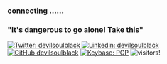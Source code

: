 ### connecting ......
### "It's dangerous to go alone! Take this"


[![Twitter: devilsoulblack](https://img.shields.io/twitter/follow/devilsoulblack?style=for-the-badge)](https://twitter.com/devilsoulblack)
[![Linkedin: devilsoulblack](https://img.shields.io/badge/-devilsoulblack-blue?style=for-the-badge&logo=Linkedin&logoColor=white&link=https://www.linkedin.com/in/devilsoulblack/)](https://www.linkedin.com/in/devilsoulblack/)
[![GitHub devilsoulblack](https://img.shields.io/github/followers/devilsoulblack?label=follow&style=for-the-badge)](https://github.com/devilsoulblack)
[![Keybase: PGP](https://img.shields.io/keybase/pgp/devilsoulblack?color=%23030303&label=keybase&logo=keybase&logoColor=%2333A0FF&style=for-the-badge)](https://keybase.io/devilsoulblack) 
![visitors!](https://visitor-badge.glitch.me/badge?page_id=devilsoulblack&left_color=green&right_color=red)
